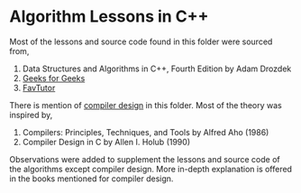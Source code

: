 # Algorithm Lessons in C++

Most of the lessons and source code found in this folder were sourced from,

 1. Data Structures and Algorithms in C++, Fourth Edition by Adam Drozdek
 2. [Geeks for Geeks](https://www.geeksforgeeks.org/)
 3. [FavTutor](https://favtutor.com/)

There is mention of [compiler design](./compiler-design/) in this folder. Most of the theory was inspired by,

 1. Compilers: Principles, Techniques, and Tools by Alfred Aho (1986)
 2. Compiler Design in C by Allen I. Holub (1990)

Observations were added to supplement the lessons and source code of the algorithms except compiler design. More in-depth explanation is offered in the books mentioned for compiler design.